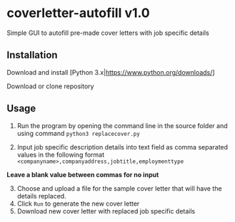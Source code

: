 # coverletter-autofill v1.0
Simple GUI to autofill pre-made cover letters with job specific details

## Installation

Download and install [Python 3.x|https://www.python.org/downloads/]

Download or clone repository

## Usage

1. Run the program by opening the command line in the source folder and using command `python3 replacecover.py`

2. Input job specific description details into text field as comma separated values in the following format
```<companyname>,companyaddress,jobtitle,employmenttype```

  **Leave a blank value between commas for no input**

3. Choose and upload a file for the sample cover letter that will have the details replaced.
4. Click `Run` to generate the new cover letter
5. Download new cover letter with replaced job specific details

